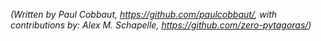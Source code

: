 *(Written by Paul Cobbaut, <https://github.com/paulcobbaut/>, with contributions by: Alex M. Schapelle, <https://github.com/zero-pytagoras/>)*
